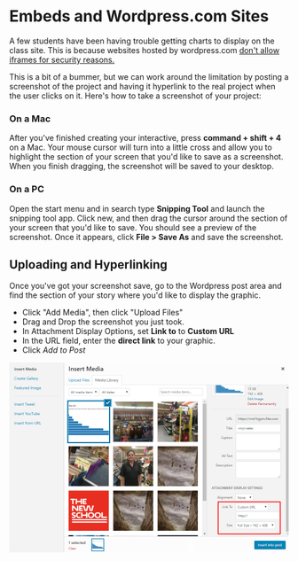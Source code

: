 # Embeds and Wordpress.com Sites
 
 A few students have been having trouble getting charts to display on the class site. This is because websites hosted by wordpress.com <a href="https://en.support.wordpress.com/code/" target="blank">don't allow iframes for security reasons.</a>
 
 This is a bit of a bummer, but we can work around the limitation by posting a screenshot of the project and having it hyperlink to the real project when the user clicks on it. Here's how to take a screenshot of your project:
 
 ### On a Mac
 After you've finished creating your interactive, press **command + shift + 4** on a Mac. Your mouse cursor will turn into a little cross and allow you to highlight the section of your screen that you'd like to save as a screenshot. When you finish dragging, the screenshot will be saved to your desktop.
 
 ### On a PC
 Open the start menu and in search type **Snipping Tool** and launch the snipping tool app. Click new, and then drag the cursor around the section of your screen that you'd like to save. You should see a preview of the screenshot. Once it appears, click **File > Save As** and save the screenshot.
 
 ##  Uploading and Hyperlinking
 
 Once you've got your screenshot save, go to the Wordpress post area and find the section of your story where you'd like to display the graphic.
 
 - Click "Add Media", then click "Upload Files"
 - Drag and Drop the screenshot you just took.
 - In Attachment Display Options, set **Link to** to **Custom URL**
 - In the URL field, enter the **direct link** to your graphic. 
 - Click *Add to Post*

![Add hyperlink to image](images/Screenshot_2.png)